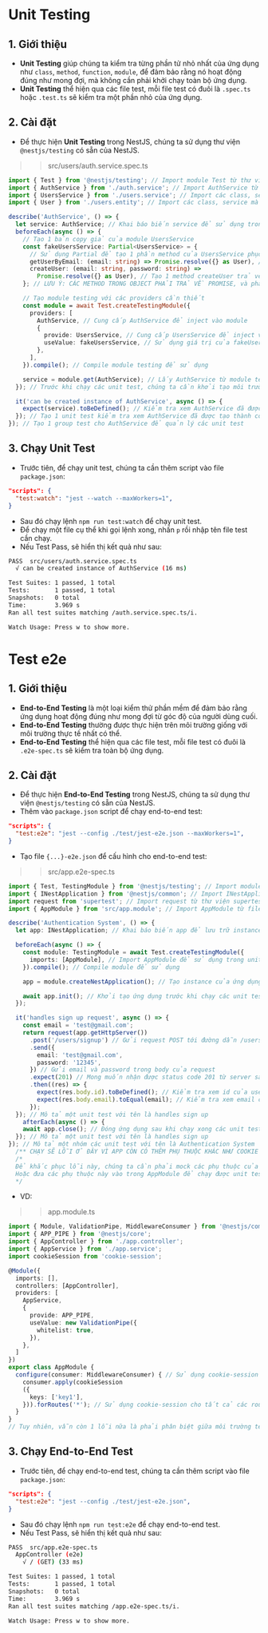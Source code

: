 # Unit Testing
## 1. Giới thiệu
- **Unit Testing** giúp chúng ta kiểm tra từng phần tử nhỏ nhất của ứng dụng như `class`, `method`, `function`, `module`, để đảm bảo rằng nó hoạt động đúng như mong đợi, mà không cần phải khởi chạy toàn bộ ứng dụng.
- **Unit Testing** thể hiện qua các file test, mỗi file test có đuôi là `.spec.ts` hoặc `.test.ts` sẽ kiểm tra một phần nhỏ của ứng dụng.

## 2. Cài đặt
- Để thực hiện **Unit Testing** trong NestJS, chúng ta sử dụng thư viện `@nestjs/testing` có sẵn của NestJS.
>>src/users/auth.service.spec.ts
```typescript
import { Test } from '@nestjs/testing'; // Import module Test từ thư viện testing của NestJS để tạo unit test
import { AuthService } from './auth.service'; // Import AuthService từ file auth.service.ts để sử dụng trong unit test
import { UsersService } from './users.service'; // Import các class, service mà AuthService cần sử dụng
import { User } from './users.entity'; // Import các class, service mà AuthService cần sử dụng

describe('AuthService', () => {
  let service: AuthService; // Khai báo biến service để sử dụng trong các unit test
  beforeEach(async () => {
    // Tạo 1 bản copy giả của module UsersService
    const fakeUsersService: Partial<UsersService> = {
      // Sử dụng Partial để tạo 1 phần method của UsersService phục vụ cho AuthService
      getUserByEmail: (email: string) => Promise.resolve({} as User), // Tạo 1 method getUserByEmail trả về một user giả
      createUser: (email: string, password: string) =>
        Promise.resolve({} as User), // Tạo 1 method createUser trả về một user giả
    }; // LƯU Ý: CÁC METHOD TRONG OBJECT PHẢI TRẢ VỀ PROMISE, và phải khai báo đúng các METHOD được AUTHSERVICE SỬ DỤNG trong USERSERVICE

    // Tạo module testing với các providers cần thiết
    const module = await Test.createTestingModule({
      providers: [
        AuthService, // Cung cấp AuthService để inject vào module
        {
          provide: UsersService, // Cung cấp UsersService để inject vào AuthService
          useValue: fakeUsersService, // Sử dụng giá trị của fakeUsersService để thay thế UsersService thật
        },
      ],
    }).compile(); // Compile module testing để sử dụng

    service = module.get(AuthService); // Lấy AuthService từ module testing để sử dụng trong unit test gán lai cho biến service
  }); // Trước khi chạy các unit test, chúng ta cần khởi tạo môi trường test

  it('can be created instance of AuthService', async () => {
    expect(service).toBeDefined(); // Kiểm tra xem AuthService đã được tạo thành công chưa
  }); // Tạo 1 unit test kiểm tra xem AuthService đã được tạo thành công chưa
}); // Tạo 1 group test cho AuthService để quản lý các unit test

```

## 3. Chạy Unit Test
- Trước tiên, để chạy unit test, chúng ta cần thêm script vào file `package.json`:
```json
"scripts": {
  "test:watch": "jest --watch --maxWorkers=1",
}
```
- Sau đó chạy lệnh `npm run test:watch` để chạy unit test.
- Để chạy một file cụ thể khi gọi lệnh xong, nhấn `p` rồi nhập tên file test cần chạy.
- Nếu Test Pass, sẽ hiển thị kết quả như sau:
```bash
PASS  src/users/auth.service.spec.ts
  √ can be created instance of AuthService (16 ms)

Test Suites: 1 passed, 1 total
Tests:       1 passed, 1 total
Snapshots:   0 total
Time:        3.969 s
Ran all test suites matching /auth.service.spec.ts/i.

Watch Usage: Press w to show more.
```

# Test e2e
## 1. Giới thiệu
- **End-to-End Testing** là một loại kiểm thử phần mềm để đảm bảo rằng ứng dụng hoạt động đúng như mong đợi từ góc độ của người dùng cuối.
- **End-to-End Testing** thường được thực hiện trên môi trường giống với môi trường thực tế nhất có thể.
- **End-to-End Testing** thể hiện qua các file test, mỗi file test có đuôi là `.e2e-spec.ts` sẽ kiểm tra toàn bộ ứng dụng.

## 2. Cài đặt
- Để thực hiện **End-to-End Testing** trong NestJS, chúng ta sử dụng thư viện `@nestjs/testing` có sẵn của NestJS.
- Thêm vào `package.json` script để chạy end-to-end test:
```json
"scripts": {
  "test:e2e": "jest --config ./test/jest-e2e.json --maxWorkers=1",
}
```
- Tạo file `{...}-e2e.json` để cấu hình cho end-to-end test:
>>src/app.e2e-spec.ts
```typescript
import { Test, TestingModule } from '@nestjs/testing'; // Import module Test và TestingModule từ thư viện testing của NestJS để tạo unit test
import { INestApplication } from '@nestjs/common'; // Import INestApplication từ @nestjs/common để tạo instance của ứng dụng
import request from 'supertest'; // Import request từ thư viện supertest để test API
import { AppModule } from 'src/app.module'; // Import AppModule từ file app.module.ts để sử dụng trong unit test cho e2e test

describe('Authentication System', () => {
  let app: INestApplication; // Khai báo biến app để lưu trữ instance của ứng dụng

  beforeEach(async () => {
    const module: TestingModule = await Test.createTestingModule({
      imports: [AppModule], // Import AppModule để sử dụng trong unit test
    }).compile(); // Compile module để sử dụng

    app = module.createNestApplication(); // Tạo instance của ứng dụng từ module

    await app.init(); // Khởi tạo ứng dụng trước khi chạy các unit test
  });

  it('handles sign up request', async () => {
    const email = 'test@gmail.com';
    return request(app.getHttpServer())
      .post('/users/signup') // Gửi request POST tới đường dẫn /users/signup
      .send({
        email: 'test@gmail.com',
        password: '12345',
      }) // Gửi email và password trong body của request
      .expect(201) // Mong muốn nhận được status code 201 từ server sau khi gửi request
      .then((res) => {
        expect(res.body.id).toBeDefined(); // Kiểm tra xem id của user đã được tạo chưa
        expect(res.body.email).toEqual(email); // Kiểm tra xem email của user đã được tạo chưa
      });
  }); // Mô tả một unit test với tên là handles sign up
    afterEach(async () => {
    await app.close(); // Đóng ứng dụng sau khi chạy xong các unit test
  }); // Mô tả một unit test với tên là handles sign up
}); // Mô tả một nhóm các unit test với tên là Authentication System
  /** CHẠY SẼ LỖI Ở ĐÂY VÌ APP CÒN CÓ THÊM PHỤ THUỘC KHÁC NHƯ COOKIE SESSION, VALIDATION PIPE MÀ CHƯA ĐƯỢC KHỞI TẠO */
  /*
  Để khắc phục lỗi này, chúng ta cần phải mock các phụ thuộc của AppModule như CookieSession, ValidationPipe, ... để chạy được unit test
  Hoặc đưa các phụ thuộc này vào trong AppModule để chạy được unit test, thay vì config trong main.ts
  */
```
- VD:
>>app.module.ts
```typescript
import { Module, ValidationPipe, MiddlewareConsumer } from '@nestjs/common';
import { APP_PIPE } from '@nestjs/core';
import { AppController } from './app.controller';
import { AppService } from './app.service';
import cookieSession from 'cookie-session';

@Module({
  imports: [],
  controllers: [AppController],
  providers: [
    AppService,
    {
      provide: APP_PIPE,
      useValue: new ValidationPipe({
        whitelist: true,
      }),
    },
  ]
})
export class AppModule {
  configure(consumer: MiddlewareConsumer) { // Sử dụng cookie-session cho tất cả các route
    consumer.apply(cookieSession
    ({
      keys: ['key1'], 
    })).forRoutes('*'); // Sử dụng cookie-session cho tất cả các route
  }
}
// Tuy nhiên, vẫn còn 1 lỗi nữa là phải phân biệt giữa môi trường test và môi trường phát triển để database không bị xung đột

```

## 3. Chạy End-to-End Test
- Trước tiên, để chạy end-to-end test, chúng ta cần thêm script vào file `package.json`:
```json
"scripts": {
  "test:e2e": "jest --config ./test/jest-e2e.json",
}
```
- Sau đó chạy lệnh `npm run test:e2e` để chạy end-to-end test.
- Nếu Test Pass, sẽ hiển thị kết quả như sau:
```bash
PASS  src/app.e2e-spec.ts
  AppController (e2e)
    √ / (GET) (33 ms)

Test Suites: 1 passed, 1 total
Tests:       1 passed, 1 total
Snapshots:   0 total
Time:        3.969 s
Ran all test suites matching /app.e2e-spec.ts/i.

Watch Usage: Press w to show more.
```